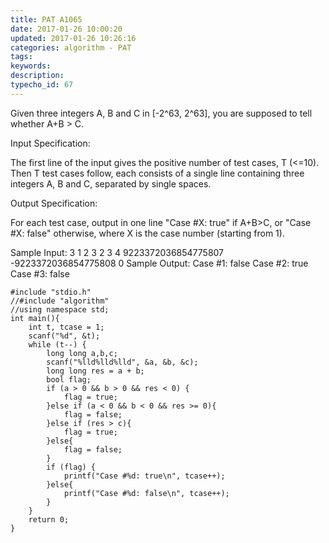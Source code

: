 ```yaml
---
title: PAT A1065
date: 2017-01-26 10:00:20
updated: 2017-01-26 10:26:16
categories: algorithm - PAT
tags: 
keywords:
description:
typecho_id: 67
---
```


Given three integers A, B and C in [-2^63, 2^63], you are supposed to tell whether A+B > C.

Input Specification:

The first line of the input gives the positive number of test cases, T (<=10). Then T test cases follow, each consists of a single line containing three integers A, B and C, separated by single spaces.

Output Specification:

For each test case, output in one line "Case #X: true" if A+B>C, or "Case #X: false" otherwise, where X is the case number (starting from 1).

Sample Input:
3
1 2 3
2 3 4
9223372036854775807 -9223372036854775808 0
Sample Output:
Case #1: false
Case #2: true
Case #3: false

    #include "stdio.h"
    //#include "algorithm"
    //using namespace std;
    int main(){
        int t, tcase = 1;
        scanf("%d", &t);
        while (t--) {
            long long a,b,c;
            scanf("%lld%lld%lld", &a, &b, &c);
            long long res = a + b;
            bool flag;
            if (a > 0 && b > 0 && res < 0) {
                flag = true;
            }else if (a < 0 && b < 0 && res >= 0){
                flag = false;
            }else if (res > c){
                flag = true;
            }else{
                flag = false;
            }
            if (flag) {
                printf("Case #%d: true\n", tcase++);
            }else{
                printf("Case #%d: false\n", tcase++);
            }
        }
        return 0;
    }

